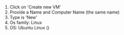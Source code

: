 1. Click on 'Create new VM'
2. Provide a Name and Computer Name (the same name)
3. Type is 'New'
4. Os family: Linux
5. OS: Ubuntu Linux ()